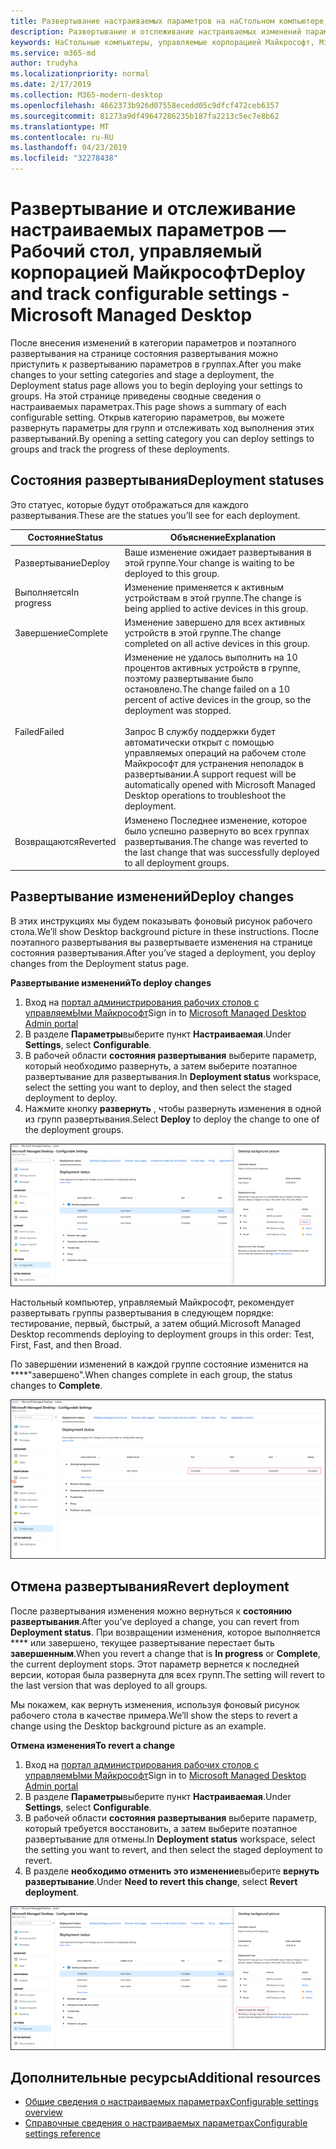 ```yaml
---
title: Развертывание настраиваемых параметров на наСтольном компьютере, управляемом Майкрософт
description: Развертывание и отслеживание настраиваемых изменений параметров на наСтольном компьютере, управляемом Майкрософт.
keywords: НаСтольные компьютеры, управляемые корпорацией Майкрософт, Microsoft 365, служба, документация, развертывание, поэтапное развертывание, настраиваемые параметры
ms.service: m365-md
author: trudyha
ms.localizationpriority: normal
ms.date: 2/17/2019
ms.collection: M365-modern-desktop
ms.openlocfilehash: 4662373b926d07558ecedd05c9dfcf472ceb6357
ms.sourcegitcommit: 81273a9df49647286235b187fa2213c5ec7e8b62
ms.translationtype: MT
ms.contentlocale: ru-RU
ms.lasthandoff: 04/23/2019
ms.locfileid: "32278438"
---
```

# <a name="deploy-and-track-configurable-settings---microsoft-managed-desktop"></a><span data-ttu-id="e33c3-104">Развертывание и отслеживание настраиваемых параметров — Рабочий стол, управляемый корпорацией Майкрософт</span><span class="sxs-lookup"><span data-stu-id="e33c3-104">Deploy and track configurable settings - Microsoft Managed Desktop</span></span>

<span data-ttu-id="e33c3-105">После внесения изменений в категории параметров и поэтапного развертывания на странице состояния развертывания можно приступить к развертыванию параметров в группах.</span><span class="sxs-lookup"><span data-stu-id="e33c3-105">After you make changes to your setting categories and stage a deployment, the Deployment status page allows you to begin deploying your settings to groups.</span></span> <span data-ttu-id="e33c3-106">На этой странице приведены сводные сведения о настраиваемых параметрах.</span><span class="sxs-lookup"><span data-stu-id="e33c3-106">This page shows a summary of each configurable setting.</span></span> <span data-ttu-id="e33c3-107">Открыв категорию параметров, вы можете развернуть параметры для групп и отслеживать ход выполнения этих развертываний.</span><span class="sxs-lookup"><span data-stu-id="e33c3-107">By opening a setting category you can deploy settings to groups and track the progress of these deployments.</span></span>

## <a name="deployment-statuses"></a><span data-ttu-id="e33c3-108">Состояния развертывания</span><span class="sxs-lookup"><span data-stu-id="e33c3-108">Deployment statuses</span></span> 

<span data-ttu-id="e33c3-109">Это статуес, которые будут отображаться для каждого развертывания.</span><span class="sxs-lookup"><span data-stu-id="e33c3-109">These are the statues you’ll see for each deployment.</span></span>

<span data-ttu-id="e33c3-110">Состояние</span><span class="sxs-lookup"><span data-stu-id="e33c3-110">Status</span></span>  | <span data-ttu-id="e33c3-111">Объяснение</span><span class="sxs-lookup"><span data-stu-id="e33c3-111">Explanation</span></span> 
--- | --- 
<span data-ttu-id="e33c3-112">Развертывание</span><span class="sxs-lookup"><span data-stu-id="e33c3-112">Deploy</span></span> | <span data-ttu-id="e33c3-113">Ваше изменение ожидает развертывания в этой группе.</span><span class="sxs-lookup"><span data-stu-id="e33c3-113">Your change is waiting to be deployed to this group.</span></span>
<span data-ttu-id="e33c3-114">Выполняется</span><span class="sxs-lookup"><span data-stu-id="e33c3-114">In progress</span></span> | <span data-ttu-id="e33c3-115">Изменение применяется к активным устройствам в этой группе.</span><span class="sxs-lookup"><span data-stu-id="e33c3-115">The change is being applied to active devices in this group.</span></span> 
<span data-ttu-id="e33c3-116">Завершение</span><span class="sxs-lookup"><span data-stu-id="e33c3-116">Complete</span></span> | <span data-ttu-id="e33c3-117">Изменение завершено для всех активных устройств в этой группе.</span><span class="sxs-lookup"><span data-stu-id="e33c3-117">The change completed on all active devices in this group.</span></span> 
<span data-ttu-id="e33c3-118">Failed</span><span class="sxs-lookup"><span data-stu-id="e33c3-118">Failed</span></span> | <span data-ttu-id="e33c3-119">Изменение не удалось выполнить на 10 процентов активных устройств в группе, поэтому развертывание было остановлено.</span><span class="sxs-lookup"><span data-stu-id="e33c3-119">The change failed on a 10 percent of active devices in the group, so the deployment was stopped.</span></span><br><br> <span data-ttu-id="e33c3-120">Запрос В службу поддержки будет автоматически открыт с помощью управляемых операций на рабочем столе Майкрософт для устранения неполадок в развертывании.</span><span class="sxs-lookup"><span data-stu-id="e33c3-120">A support request will be automatically opened with Microsoft Managed Desktop operations to troubleshoot the deployment.</span></span> 
<span data-ttu-id="e33c3-121">Возвращаются</span><span class="sxs-lookup"><span data-stu-id="e33c3-121">Reverted</span></span> | <span data-ttu-id="e33c3-122">Изменено Последнее изменение, которое было успешно развернуто во всех группах развертывания.</span><span class="sxs-lookup"><span data-stu-id="e33c3-122">The change was reverted to the last change that was successfully deployed to all deployment groups.</span></span>

## <a name="deploy-changes"></a><span data-ttu-id="e33c3-123">Развертывание изменений</span><span class="sxs-lookup"><span data-stu-id="e33c3-123">Deploy changes</span></span>

<span data-ttu-id="e33c3-124">В этих инструкциях мы будем показывать фоновый рисунок рабочего стола.</span><span class="sxs-lookup"><span data-stu-id="e33c3-124">We’ll show Desktop background picture in these instructions.</span></span> <span data-ttu-id="e33c3-125">После поэтапного развертывания вы развертываете изменения на странице состояния развертывания.</span><span class="sxs-lookup"><span data-stu-id="e33c3-125">After you’ve staged a deployment, you deploy changes from the Deployment status page.</span></span> 

<span data-ttu-id="e33c3-126">**Развертывание изменений**</span><span class="sxs-lookup"><span data-stu-id="e33c3-126">**To deploy changes**</span></span>

1. <span data-ttu-id="e33c3-127">Вход на [портал администрирования рабочих столов с управляемЫми Майкрософт](http://aka.ms/mwaasportal)</span><span class="sxs-lookup"><span data-stu-id="e33c3-127">Sign in to [Microsoft Managed Desktop Admin portal](http://aka.ms/mwaasportal)</span></span>
2. <span data-ttu-id="e33c3-128">В разделе **Параметры**выберите пункт **Настраиваемая**.</span><span class="sxs-lookup"><span data-stu-id="e33c3-128">Under **Settings**, select **Configurable**.</span></span>
3. <span data-ttu-id="e33c3-129">В рабочей области **состояния развертывания** выберите параметр, который необходимо развернуть, а затем выберите поэтапное развертывание для развертывания.</span><span class="sxs-lookup"><span data-stu-id="e33c3-129">In **Deployment status** workspace, select the setting you want to deploy, and then select the staged deployment to deploy.</span></span>
4. <span data-ttu-id="e33c3-130">Нажмите кнопку **развернуть** , чтобы развернуть изменения в одной из групп развертывания.</span><span class="sxs-lookup"><span data-stu-id="e33c3-130">Select **Deploy** to deploy the change to one of the deployment groups.</span></span>

![Общие сведения о состоянии развертывания настраиваемых параметров](images/deploy-cs-overview.png)

<span data-ttu-id="e33c3-132">Настольный компьютер, управляемый Майкрософт, рекомендует развертывать группы развертывания в следующем порядке: тестирование, первый, быстрый, а затем общий.</span><span class="sxs-lookup"><span data-stu-id="e33c3-132">Microsoft Managed Desktop recommends deploying to deployment groups in this order: Test, First, Fast, and then Broad.</span></span> 

<span data-ttu-id="e33c3-133">По завершении изменений в каждой группе состояние изменится на \*\*\*\*"завершено".</span><span class="sxs-lookup"><span data-stu-id="e33c3-133">When changes complete in each group, the status changes to **Complete**.</span></span>

![Развертывание настраиваемых параметров завершено](images/config-setting-complete.png)

## <a name="revert-deployment"></a><span data-ttu-id="e33c3-135">Отмена развертывания</span><span class="sxs-lookup"><span data-stu-id="e33c3-135">Revert deployment</span></span>

<span data-ttu-id="e33c3-136">После развертывания изменения можно вернуться к **состоянию развертывания**.</span><span class="sxs-lookup"><span data-stu-id="e33c3-136">After you’ve deployed a change, you can revert from **Deployment status**.</span></span> <span data-ttu-id="e33c3-137">При возвращении изменения, которое выполняется \*\*\*\* или завершено, текущее развертывание перестает быть **завершенным**.</span><span class="sxs-lookup"><span data-stu-id="e33c3-137">When you revert a change that is **In progress** or **Complete**, the current deployment stops.</span></span> <span data-ttu-id="e33c3-138">Этот параметр вернется к последней версии, которая была развернута для всех групп.</span><span class="sxs-lookup"><span data-stu-id="e33c3-138">The setting will revert to the last version that was deployed to all groups.</span></span> 

<span data-ttu-id="e33c3-139">Мы покажем, как вернуть изменения, используя фоновый рисунок рабочего стола в качестве примера.</span><span class="sxs-lookup"><span data-stu-id="e33c3-139">We’ll show the steps to revert a change using the Desktop background picture as an example.</span></span> 

<span data-ttu-id="e33c3-140">**Отмена изменения**</span><span class="sxs-lookup"><span data-stu-id="e33c3-140">**To revert a change**</span></span>
1. <span data-ttu-id="e33c3-141">Вход на [портал администрирования рабочих столов с управляемЫми Майкрософт](http://aka.ms/mwaasportal)</span><span class="sxs-lookup"><span data-stu-id="e33c3-141">Sign in to [Microsoft Managed Desktop Admin portal](http://aka.ms/mwaasportal)</span></span>
2. <span data-ttu-id="e33c3-142">В разделе **Параметры**выберите пункт **Настраиваемая**.</span><span class="sxs-lookup"><span data-stu-id="e33c3-142">Under **Settings**, select **Configurable**.</span></span>
3. <span data-ttu-id="e33c3-143">В рабочей области **состояния развертывания** выберите параметр, который требуется восстановить, а затем выберите поэтапное развертывание для отмены.</span><span class="sxs-lookup"><span data-stu-id="e33c3-143">In **Deployment status** workspace, select the setting you want to revert, and then select the staged deployment to revert.</span></span>
4. <span data-ttu-id="e33c3-144">В разделе **необходимо отменить это изменение**выберите **вернуть развертывание**.</span><span class="sxs-lookup"><span data-stu-id="e33c3-144">Under **Need to revert this change**, select **Revert deployment**.</span></span>

![Возврат настраиваемых параметров развертывания](images/config-setting-revert.png) 

## <a name="additional-resources"></a><span data-ttu-id="e33c3-146">Дополнительные ресурсы</span><span class="sxs-lookup"><span data-stu-id="e33c3-146">Additional resources</span></span>
- [<span data-ttu-id="e33c3-147">Общие сведения о настраиваемых параметрах</span><span class="sxs-lookup"><span data-stu-id="e33c3-147">Configurable settings overview</span></span>](config-setting-overview.md)
- [<span data-ttu-id="e33c3-148">Справочные сведения о настраиваемых параметрах</span><span class="sxs-lookup"><span data-stu-id="e33c3-148">Configurable settings reference</span></span>](config-setting-ref.md) 
